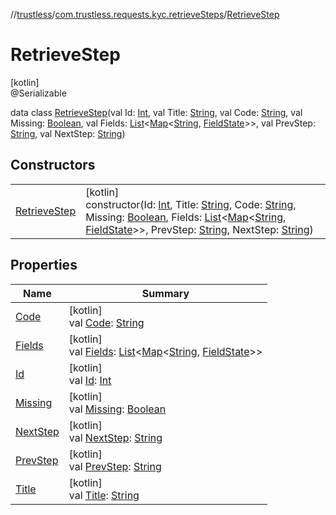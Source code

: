 //[trustless](../../../index.md)/[com.trustless.requests.kyc.retrieveSteps](../index.md)/[RetrieveStep](index.md)

# RetrieveStep

[kotlin]\
@Serializable

data class [RetrieveStep](index.md)(val Id: [Int](https://kotlinlang.org/api/latest/jvm/stdlib/kotlin/-int/index.html), val Title: [String](https://kotlinlang.org/api/latest/jvm/stdlib/kotlin/-string/index.html), val Code: [String](https://kotlinlang.org/api/latest/jvm/stdlib/kotlin/-string/index.html), val Missing: [Boolean](https://kotlinlang.org/api/latest/jvm/stdlib/kotlin/-boolean/index.html), val Fields: [List](https://kotlinlang.org/api/latest/jvm/stdlib/kotlin.collections/-list/index.html)&lt;[Map](https://kotlinlang.org/api/latest/jvm/stdlib/kotlin.collections/-map/index.html)&lt;[String](https://kotlinlang.org/api/latest/jvm/stdlib/kotlin/-string/index.html), [FieldState](../-field-state/index.md)&gt;&gt;, val PrevStep: [String](https://kotlinlang.org/api/latest/jvm/stdlib/kotlin/-string/index.html), val NextStep: [String](https://kotlinlang.org/api/latest/jvm/stdlib/kotlin/-string/index.html))

## Constructors

| | |
|---|---|
| [RetrieveStep](-retrieve-step.md) | [kotlin]<br>constructor(Id: [Int](https://kotlinlang.org/api/latest/jvm/stdlib/kotlin/-int/index.html), Title: [String](https://kotlinlang.org/api/latest/jvm/stdlib/kotlin/-string/index.html), Code: [String](https://kotlinlang.org/api/latest/jvm/stdlib/kotlin/-string/index.html), Missing: [Boolean](https://kotlinlang.org/api/latest/jvm/stdlib/kotlin/-boolean/index.html), Fields: [List](https://kotlinlang.org/api/latest/jvm/stdlib/kotlin.collections/-list/index.html)&lt;[Map](https://kotlinlang.org/api/latest/jvm/stdlib/kotlin.collections/-map/index.html)&lt;[String](https://kotlinlang.org/api/latest/jvm/stdlib/kotlin/-string/index.html), [FieldState](../-field-state/index.md)&gt;&gt;, PrevStep: [String](https://kotlinlang.org/api/latest/jvm/stdlib/kotlin/-string/index.html), NextStep: [String](https://kotlinlang.org/api/latest/jvm/stdlib/kotlin/-string/index.html)) |

## Properties

| Name | Summary |
|---|---|
| [Code](-code.md) | [kotlin]<br>val [Code](-code.md): [String](https://kotlinlang.org/api/latest/jvm/stdlib/kotlin/-string/index.html) |
| [Fields](-fields.md) | [kotlin]<br>val [Fields](-fields.md): [List](https://kotlinlang.org/api/latest/jvm/stdlib/kotlin.collections/-list/index.html)&lt;[Map](https://kotlinlang.org/api/latest/jvm/stdlib/kotlin.collections/-map/index.html)&lt;[String](https://kotlinlang.org/api/latest/jvm/stdlib/kotlin/-string/index.html), [FieldState](../-field-state/index.md)&gt;&gt; |
| [Id](-id.md) | [kotlin]<br>val [Id](-id.md): [Int](https://kotlinlang.org/api/latest/jvm/stdlib/kotlin/-int/index.html) |
| [Missing](-missing.md) | [kotlin]<br>val [Missing](-missing.md): [Boolean](https://kotlinlang.org/api/latest/jvm/stdlib/kotlin/-boolean/index.html) |
| [NextStep](-next-step.md) | [kotlin]<br>val [NextStep](-next-step.md): [String](https://kotlinlang.org/api/latest/jvm/stdlib/kotlin/-string/index.html) |
| [PrevStep](-prev-step.md) | [kotlin]<br>val [PrevStep](-prev-step.md): [String](https://kotlinlang.org/api/latest/jvm/stdlib/kotlin/-string/index.html) |
| [Title](-title.md) | [kotlin]<br>val [Title](-title.md): [String](https://kotlinlang.org/api/latest/jvm/stdlib/kotlin/-string/index.html) |
